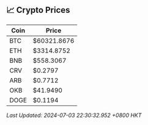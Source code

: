 ## 📈 Crypto Prices

| Coin | Price |
| ---- | ----- |
| BTC | $60321.8676 |
| ETH | $3314.8752 |
| BNB | $558.3067 |
| CRV | $0.2797 |
| ARB | $0.7712 |
| OKB | $41.9490 |
| DOGE | $0.1194 |

_Last Updated: 2024-07-03 22:30:32.952 +0800 HKT_